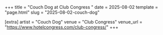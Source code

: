 +++
title = "Couch Dog at Club Congress "
date = 2025-08-02
template = "page.html"
slug = "2025-08-02-couch-dog"

[extra]
artist = "Couch Dog"
venue = "Club Congress"
venue_url = "https://www.hotelcongress.com/club-congress/"
+++
